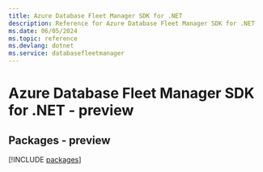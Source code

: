```yaml
---
title: Azure Database Fleet Manager SDK for .NET
description: Reference for Azure Database Fleet Manager SDK for .NET
ms.date: 06/05/2024
ms.topic: reference
ms.devlang: dotnet
ms.service: databasefleetmanager
---
```

# Azure Database Fleet Manager SDK for .NET - preview
## Packages - preview
[!INCLUDE [packages](database-fleet-manager-index.md)]